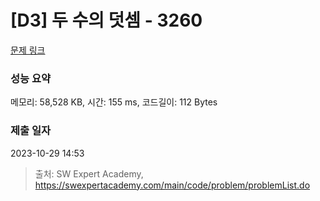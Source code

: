 # [D3] 두 수의 덧셈 - 3260 

[문제 링크](https://swexpertacademy.com/main/code/problem/problemDetail.do?contestProbId=AWBC1lOad9IDFAWr) 

### 성능 요약

메모리: 58,528 KB, 시간: 155 ms, 코드길이: 112 Bytes

### 제출 일자

2023-10-29 14:53



> 출처: SW Expert Academy, https://swexpertacademy.com/main/code/problem/problemList.do